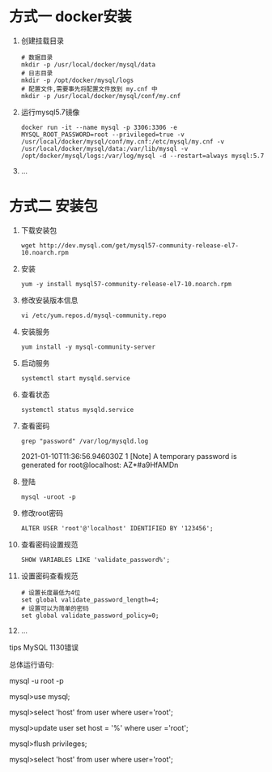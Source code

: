 

# 方式一 docker安装

1. 创建挂载目录

   ~~~shell
   # 数据目录
   mkdir -p /usr/local/docker/mysql/data
   # 日志目录
   mkdir -p /opt/docker/mysql/logs
   # 配置文件,需要事先将配置文件放到 my.cnf 中
   mkdir -p /usr/local/docker/mysql/conf/my.cnf
   ~~~

2. 运行mysql5.7镜像

   ~~~shell
   docker run -it --name mysql -p 3306:3306 -e MYSQL_ROOT_PASSWORD=root --privileged=true -v /usr/local/docker/mysql/conf/my.cnf:/etc/mysql/my.cnf -v /usr/local/docker/mysql/data:/var/lib/mysql -v /opt/docker/mysql/logs:/var/log/mysql -d --restart=always mysql:5.7 
   ~~~

3. …

# 方式二 安装包

1. 下载安装包

   ~~~shell
   wget http://dev.mysql.com/get/mysql57-community-release-el7-10.noarch.rpm
   ~~~

2. 安装

   ~~~shell
   yum -y install mysql57-community-release-el7-10.noarch.rpm
   ~~~

3. 修改安装版本信息

   ~~~shell
   vi /etc/yum.repos.d/mysql-community.repo 
   ~~~

4. 安装服务

   ~~~shell
   yum install -y mysql-community-server
   ~~~

5. 启动服务

   ~~~shell
   systemctl start mysqld.service
   ~~~

6. 查看状态

   ~~~shell
   systemctl status mysqld.service
   ~~~

7. 查看密码

   ~~~shell
   grep "password" /var/log/mysqld.log
   ~~~

   2021-01-10T11:36:56.946030Z 1 [Note] A temporary password is generated for root@localhost: AZ*#a9HfAMDn

8. 登陆

   ~~~
   mysql -uroot -p
   ~~~

9. 修改root密码

   ~~~shell
   ALTER USER 'root'@'localhost' IDENTIFIED BY '123456';
   ~~~

10. 查看密码设置规范

    ~~~
    SHOW VARIABLES LIKE 'validate_password%';
    ~~~

11. 设置密码查看规范

    ~~~shell
    # 设置长度最低为4位
    set global validate_password_length=4;  
    # 设置可以为简单的密码
    set global validate_password_policy=0;  
    ~~~

12. …



tips MySQL 1130错误

总体运行语句:

mysql -u root -p

mysql>use mysql;

mysql>select 'host' from user where user='root';

mysql>update user set host = '%' where user ='root';

mysql>flush privileges;

mysql>select 'host'   from user where user='root';